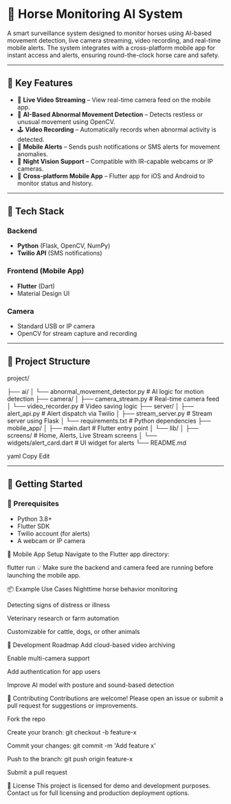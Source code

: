 # **🐎 Horse Monitoring AI System**

A smart surveillance system designed to monitor horses using AI-based movement detection, live camera streaming, video recording, and real-time mobile alerts. The system integrates with a cross-platform mobile app for instant access and alerts, ensuring round-the-clock horse care and safety.

---

## 📸 Key Features

- 🎥 **Live Video Streaming** – View real-time camera feed on the mobile app.
- 🧠 **AI-Based Abnormal Movement Detection** – Detects restless or unusual movement using OpenCV.
- 🕹️ **Video Recording** – Automatically records when abnormal activity is detected.
- 📲 **Mobile Alerts** – Sends push notifications or SMS alerts for movement anomalies.
- 🌙 **Night Vision Support** – Compatible with IR-capable webcams or IP cameras.
- 📱 **Cross-platform Mobile App** – Flutter app for iOS and Android to monitor status and history.

---

## 🧰 Tech Stack

### Backend
- **Python** (Flask, OpenCV, NumPy)
- **Twilio API** (SMS notifications)

### Frontend (Mobile App)
- **Flutter** (Dart)
- Material Design UI

### Camera
- Standard USB or IP camera
- OpenCV for stream capture and recording

---

## 📁 Project Structure

project/

├── ai/
│ └── abnormal_movement_detector.py # AI logic for motion detection
├── camera/
│ ├── camera_stream.py # Real-time camera feed
│ └── video_recorder.py # Video saving logic
├── server/
│ ├── alert_api.py # Alert dispatch via Twilio
│ ├── stream_server.py # Stream server using Flask
│ └── requirements.txt # Python dependencies
├── mobile_app/
│ ├── main.dart # Flutter entry point
│ └── lib/
│ ├── screens/ # Home, Alerts, Live Stream screens
│ └── widgets/alert_card.dart # UI widget for alerts
└── README.md

yaml
Copy
Edit

---

## 🚀 Getting Started

### 🔧 Prerequisites

- Python 3.8+
- Flutter SDK
- Twilio account (for alerts)
- A webcam or IP camera

📱 Mobile App Setup
Navigate to the Flutter app directory:


flutter run
💡 Make sure the backend and camera feed are running before launching the mobile app.

📦 Example Use Cases
Nighttime horse behavior monitoring

Detecting signs of distress or illness

Veterinary research or farm automation

Customizable for cattle, dogs, or other animals

🧪 Development Roadmap
 Add cloud-based video archiving

 Enable multi-camera support

 Add authentication for app users

 Improve AI model with posture and sound-based detection

🤝 Contributing
Contributions are welcome! Please open an issue or submit a pull request for suggestions or improvements.

Fork the repo

Create your branch: git checkout -b feature-x

Commit your changes: git commit -m 'Add feature x'

Push to the branch: git push origin feature-x

Submit a pull request

📃 License
This project is licensed for demo and development purposes. Contact us for full licensing and production deployment options.


